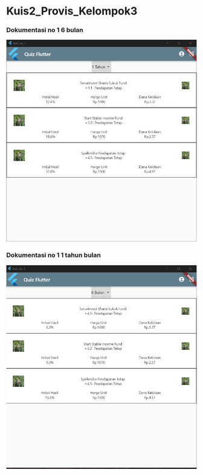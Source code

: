 # Kuis2_Provis_Kelompok3
### Dokumentasi no 1 6 bulan
![gege](ssno1tahun.png)

### Dokumentasi no 1 1 tahun bulan
![gege](ssno16bulann.png)
